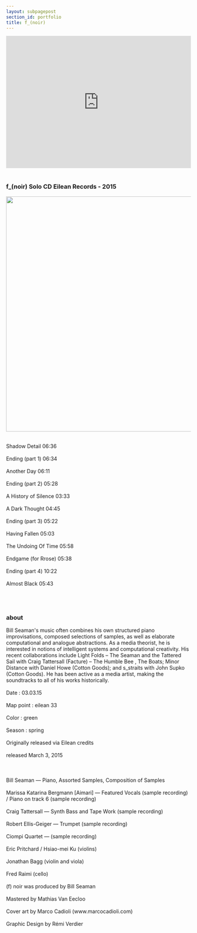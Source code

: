 ```yaml
---
layout: subpagepost
section_id: portfolio
title: f_(noir)
---
```

<div class="full">
    <div class="row">
        <div class="large-12 large-centered columns">
        <iframe src="https://player.vimeo.com/video/119539227" width="640" height="360" frameborder="0" allow="autoplay; fullscreen" allowfullscreen></iframe>
        </div>
    </div>
    <div class="Text_works">
        <br>
    <h3>f_(noir) Solo CD Eilean Records - 2015</h3>
      <img src="../images/assets/Picture47.png" width="640">
    <br><br>
    <p>
      Shadow Detail 06:36<br><br>Ending (part 1) 06:34<br><br>Another Day 06:11<br><br>Ending (part 2) 05:28<br><br>A History of Silence 03:33<br><br>A Dark Thought 04:45<br><br>Ending (part 3) 05:22<br><br>Having Fallen 05:03<br><br>The Undoing Of Time 05:58<br><br>Endgame (for Rrose) 05:38<br><br>Ending (part 4) 10:22<br><br>Almost Black 05:43<br><br><br><br>
      </p>
        <h3>about</h3>
        <p>
        Bill Seaman's music often combines his own structured piano improvisations, composed selections of samples, as well as elaborate computational and analogue abstractions. As a media theorist, he is interested in notions of intelligent systems and computational creativity. His recent collaborations include Light Folds – The Seaman and the Tattered Sail with Craig Tattersall (Facture) – The Humble Bee , The Boats; Minor Distance with Daniel Howe (Cotton Goods); and s_straits with John Supko (Cotton Goods). He has been active as a media artist, making the soundtracks to all of his works historically.  
        <br><br>
        Date : 03.03.15  <br><br>Map point : eilean 33  <br><br>Color : green  <br><br>Season : spring  <br><br>Originally released via Eilean  credits<br><br>released March 3, 2015 <br><br><br><br>Bill Seaman — Piano, Assorted Samples, Composition of Samples  <br><br>Marissa Katarina Bergmann [Aimari] — Featured Vocals (sample recording) / Piano on track 6 (sample recording)  <br><br>Craig Tattersall — Synth Bass and Tape Work (sample recording)   <br><br>Robert Ellis-Geiger — Trumpet (sample recording)   <br><br>Ciompi Quartet — (sample recording)    <br><br>Eric Pritchard / Hsiao-mei Ku (violins)  <br><br>Jonathan Bagg (violin and viola)  <br><br>Fred Raimi (cello)  <br><br>(f) noir was produced by Bill Seaman  <br><br>Mastered by Mathias Van Eecloo  <br><br>Cover art by Marco Cadioli (www.marcocadioli.com)  <br><br>Graphic Design by Rémi Verdier  <br><br><br><br>
        </p>
    </div>
    </div>
